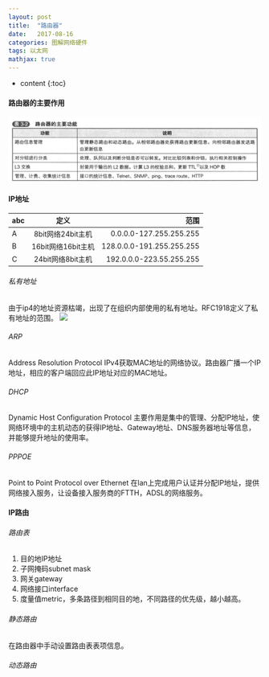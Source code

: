 ```yaml
---
layout: post
title:  "路由器"
date:   2017-08-16
categories: 图解网络硬件 
tags: 以太网
mathjax: true
---
```

* content
{:toc}

#### 路由器的主要作用
![](https://github.com/junote/junote.github.io/blob/master/img/router01.png?raw=true)
#### IP地址   

|abc|定义|范围|  
|- |:-:| -:|
|A|8bit网络24bit主机|0.0.0.0-127.255.255.255|
|B|16bit网络16bit主机|128.0.0.0-191.255.255.255|
|C|24bit网络8bit主机|192.0.0.0-223.55.255.255|

###### 私有地址
由于ip4的地址资源枯竭，出现了在组织内部使用的私有地址。RFC1918定义了私有地址的范围。
![](https://github.com/junote/junote.github.io/blob/master/img/router02png?raw=true)

###### ARP
Address Resolution Protocol
IPv4获取MAC地址的网络协议。路由器广播一个IP地址，相应的客户端回应此IP地址对应的MAC地址。
###### DHCP
Dynamic Host Configuration Protocol 
主要作用是集中的管理、分配IP地址，使网络环境中的主机动态的获得IP地址、Gateway地址、DNS服务器地址等信息，并能够提升地址的使用率。
###### PPPOE
Point to Point Protocol over Ethernet 
在lan上完成用户认证并分配IP地址，提供网络接入服务，让设备接入服务商的FTTH，ADSL的网络服务。
#### IP路由
###### 路由表
1. 目的地IP地址
1. 子网掩码subnet mask
2. 网关gateway
3. 网络接口interface
4. 度量值metric，多条路径到相同目的地，不同路径的优先级，越小越高。
###### 静态路由
在路由器中手动设置路由表表项信息。
###### 动态路由



